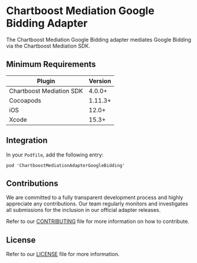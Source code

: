 # Chartboost Mediation Google Bidding Adapter

The Chartboost Mediation Google Bidding adapter mediates Google Bidding via the Chartboost Mediation SDK.

## Minimum Requirements

| Plugin | Version |
| ------ | ------ |
| Chartboost Mediation SDK | 4.0.0+ |
| Cocoapods | 1.11.3+ |
| iOS | 12.0+ |
| Xcode | 15.3+ |

## Integration

In your `Podfile`, add the following entry:
```
pod 'ChartboostMediationAdapterGoogleBidding'
```

## Contributions

We are committed to a fully transparent development process and highly appreciate any contributions. Our team regularly monitors and investigates all submissions for the inclusion in our official adapter releases.

Refer to our [CONTRIBUTING](https://github.com/ChartBoost/chartboost-mediation-ios-adapter-google-bidding/blob/main/CONTRIBUTING.md) file for more information on how to contribute.

## License

Refer to our [LICENSE](https://github.com/ChartBoost/chartboost-mediation-ios-adapter-google-bidding/blob/main/LICENSE.md) file for more information.
